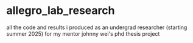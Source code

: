 # allegro_lab_research
all the code and results i produced as an undergrad researcher (starting summer 2025) for my mentor johnny wei's phd thesis project
